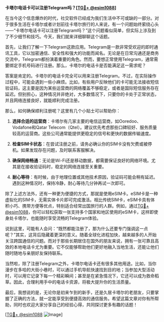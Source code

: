 **卡塔尔电话卡可以注册Telegram吗？[[TG💪+ @esim1088](https://t.me/s/esim1088)]**

在当今这个信息爆炸的时代，社交软件已经成为我们生活中不可或缺的一部分。对于很多生活在卡塔尔或者计划前往卡塔尔旅行的人来说，有一个问题始终萦绕心头——“卡塔尔电话卡可以注册Telegram吗？”这个问题看似简单，但实际上涉及到了不少细节和技巧。今天，我们就来详细聊聊这个话题。

首先，让我们了解一下Telegram这款应用。Telegram是一款非常受欢迎的即时通讯工具，它以加密通信、安全性和强大的功能而闻名。无论是在日常沟通还是商务交流中，Telegram都扮演着重要的角色。然而，要想正常使用Telegram，通常需要绑定手机号码进行注册。那么，卡塔尔的电话卡是否能满足这一需求呢？

答案是肯定的。卡塔尔的电话卡完全可以用来注册Telegram。不过，在实际操作过程中，可能会遇到一些小麻烦。比如，有些用户反映他们的卡可能无法接收短信验证码，这主要是因为某些运营商的网络覆盖不够稳定，或者是国际短信服务存在延迟。但别担心，这种情况并非绝对，大多数情况下，只要你的卡处于正常状态，并且网络连接良好，就能顺利完成注册。

那么，如何确保顺利注册呢？这里有几个小贴士可以帮助你：

1. **选择合适的运营商**：卡塔尔有几家主要的电信运营商，如Ooredoo、Vodafone和Qatar Telecom（Qtel）。建议优先考虑那些口碑较好、服务质量较高的运营商。这些公司通常能提供更稳定的信号和更快的数据传输速度。

2. **检查SIM卡状态**：在尝试注册之前，请务必确认你的SIM卡没有欠费或被停机。如果发现存在问题，及时联系客服解决。

3. **确保网络畅通**：无论是Wi-Fi还是移动数据，都需要保证良好的网络环境。尤其是在接收验证码时，稳定的网络连接至关重要。

4. **耐心等待**：有时候，由于地理位置或其他技术原因，验证码可能会稍有延迟。遇到这种情况时，保持冷静，耐心等待几分钟再试一次即可。

除了上述方法外，还有一种更为便捷的方式，那就是使用eSIM卡。eSIM卡是一种虚拟化的SIM卡，无需实体卡片即可完成激活。相比传统SIM卡，eSIM卡具有体积小巧、携带方便等优点，特别适合经常出国旅行的人群。例如，通过[TG💪+ @esim1088](https://t.me/s/esim1088)，你可以轻松获取一张支持多个国家和地区使用的eSIM卡，这样即使身处卡塔尔，也能随时享受流畅的Telegram体验。

说到这里，可能有人会问：“既然都能注册了，那为什么还要专门强调这一点呢？”其实，这背后隐藏着更深的意义。随着全球化进程加快，越来越多的人开始关注跨国通信的问题。而对于那些长期居住在国外的朋友来说，拥有一张可靠且高效的本地电话卡尤为重要。它不仅能够帮助他们更好地融入当地生活，还能让他们随时随地与亲朋好友保持联系。

当然啦，除了注册Telegram之外，卡塔尔电话卡还有很多其他用途。比如，当你漫步在多哈的大街小巷时，可以通过手机导航快速找到目的地；当参加大型活动时，可以用它记录下每一个精彩瞬间；甚至是在紧急情况下，它还可以成为救命稻草。因此，合理利用手中的电话卡资源，将极大提升你的生活质量。

最后，我想说的是，无论你是初来乍到的新手，还是久居卡塔尔的老朋友，只要掌握了正确的方法，就一定能享受到便捷高效的通信服务。希望这篇文章对你有所帮助，同时也欢迎大家分享自己的经验心得，共同探讨更多有趣的话题！

[[TG💪+ @esim1088](https://t.me/s/esim1088) ![Image](https://i.postimg.cc/4NQfJmqS/Snipaste-2025-05-13-00-14-12.png)]